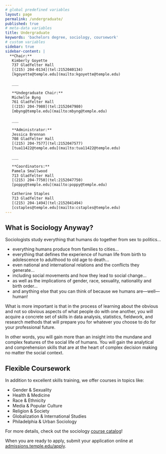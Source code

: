 ```yaml
---
# global predefined variables
layout: page
permalink: /undergraduate/
published: true
# meta-data variables
title: Undergraduate
keywords: 'bachelors degree, sociology, coursework'
# custom variables
sidebar: true
sidebar-content: |
  **Chair:**  
   Kimberly Goyette  
   737 Gladfelter Hall  
   [(215) 204-0134](tel:2152040134)  
   [kgoyette@temple.edu](mailto:kgoyette@temple.edu)  
   
   ___
   
   **Undegraduate Chair:**  
   Michelle Byng  
   761 Gladfelter Hall  
   [(215) 204-7980](tel:2152047980)  
   [mbyng@temple.edu](mailto:mbyng@temple.edu)  
   
   ___
   
   **Administrator:**  
   Jessica Brennan  
   708 Gladfelter Hall   
   [(215) 204-7577](tel:2152047577)  
   [tua11422@temple.edu](mailto:tua11422@temple.edu)  
   
   ___

   **Coordinators:**  
   Pamela Smallwood  
   713 Gladfelter Hall    
   [(215) 204-7750](tel:2152047750)   
   [poppy@temple.edu](mailto:poppy@temple.edu)  

   Catherine Staples  
   713 Gladfelter Hall    
   [(215) 204-1494](tel:2152041494)  
   [cstaples@temple.edu](mailto:cstaples@temple.edu)
---
```

## What is Sociology Anyway?

Sociologists study everything that humans do together from sex to politics…
- everything humans produce from families to cities…
- everything that defines the experience of human life from birth to adolescence to adulthood to old age to death…
- even national and international relations and the conflicts they generate…
- including social movements and how they lead to social change…
- as well as the implications of gender, race, sexuality, nationality and birth order…
- and anything else that you can think of because we humans are—well—human!

What is more important is that in the process of learning about the obvious and not so obvious aspects of what people do with one another, you will acquire a concrete set of skills in data analysis, statistics, fieldwork, and research methods that will prepare you for whatever you choose to do for your professional future.

In other words, you will gain more than an insight into the mundane and complex features of the social life of humans. You will gain the analytical and comprehension skills that are at the heart of complex decision making no matter the social context.

## Flexible Coursework

In addition to excellent skills training, we offer courses in topics like:
- Gender & Sexuality
- Health & Medicine
- Race & Ethnicity
- Media & Popular Culture
- Religion & Society
- Globalization & International Studies
- Philadelphia & Urban Sociology

For more details, check out the sociology [course catalog](http://www.asanet.org/career-center/careers-sociology)!

When you are ready to apply, submit your application online at [admissions.temple.edu/apply](http://admissions.temple.edu/apply).
